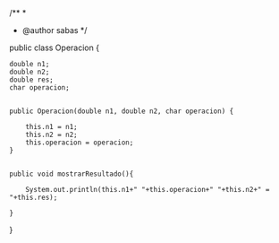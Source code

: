 /**
*
* @author sabas 
*/

public class Operacion {
    
    double n1;
    double n2;
    double res;
    char operacion;

    
    public Operacion(double n1, double n2, char operacion) {
        
        this.n1 = n1;
        this.n2 = n2;
        this.operacion = operacion;
    }
    
        
    public void mostrarResultado(){
        
        System.out.println(this.n1+" "+this.operacion+" "+this.n2+" = "+this.res);
        
    }
}
